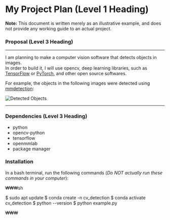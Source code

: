 # My Project Plan (Level 1 Heading)

**Note:** This document is written merely as an illustrative example, and does not provide any working guide to an actual project.

### Proposal (Level 3 Heading)
---
I am planning to make a computer vision software that detects objects in images.  
In order to build it, I will use opencv, deep learning libraries, such as [TensorFlow](https://www.tensorflow.org) or [PyTorch](https://pytorch.org), and other open source softwares.

For example, the objects in the following images were detected using [mmdetection](https://github.com/open-mmlab/mmdetection):

![Detected Objects](https://user-images.githubusercontent.com/12907710/137271636-56ba1cd2-b110-4812-8221-b4c120320aa9.png)

---

### Dependencies (Level 3 Heading)

- python
- opencv-python
- tensorflow
- openmmlab
- package manager

### Installation

In a bash terminal, run the following commands (*Do NOT actually run these commands in your computer*):

₩₩₩sh

$ sudo apt update
$ conda create -n cv_detection
$ conda activate cv_detection
$ python --version
$ python example.py

₩₩₩
